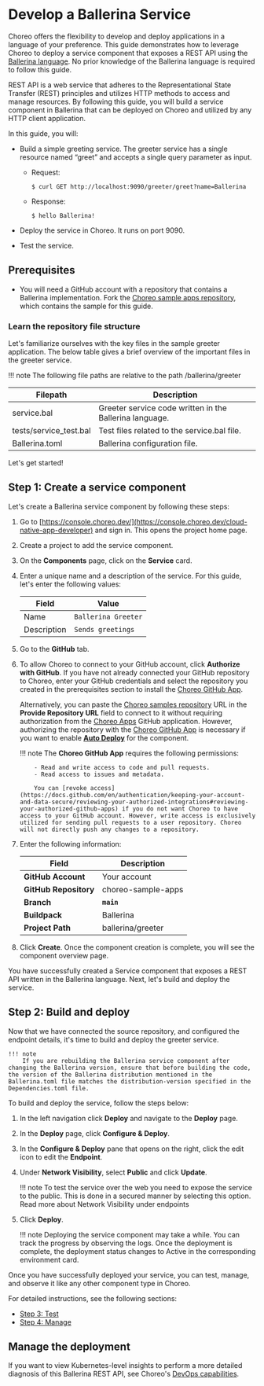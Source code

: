 # Develop a Ballerina Service

Choreo offers the flexibility to develop and deploy applications in a language of your preference. This guide demonstrates how to leverage Choreo to deploy a service component that exposes a REST API using the [Ballerina language](https://ballerina.io/). No prior knowledge of the Ballerina language is required to follow this guide. 

REST API is a web service that adheres to the Representational State Transfer (REST) principles and utilizes HTTP methods to access and manage resources. By following this guide, you will build a service component in Ballerina that can be deployed on Choreo and utilized by any HTTP client application.

In this guide, you will:

- Build a simple greeting service. The greeter service has a single resource named “greet” and accepts a single query parameter as input.
    - Request:

        `$ curl GET http://localhost:9090/greeter/greet?name=Ballerina`

    - Response:

        `$ hello Ballerina!`

- Deploy the service in Choreo. It runs on port 9090.
- Test the service.

## Prerequisites

- You will need a GitHub account with a repository that contains a Ballerina implementation. Fork the [Choreo sample apps repository](https://github.com/wso2/choreo-sample-apps/), which contains the sample for this guide.
         
### Learn the repository file structure

Let's familiarize ourselves with the key files in the sample greeter application. The below table gives a brief overview of the important files in the greeter service.

!!! note 
    The following file paths are relative to the path <sample-repository-dir>/ballerina/greeter

|Filepath                 |Description                                                                   |
|-------------------------|------------------------------------------------------------------------------|
| service.bal             | Greeter service code written in the Ballerina language.                          |
| tests/service_test.bal  | Test files related to the service.bal file.                                  |
| Ballerina.toml          | Ballerina configuration file.                                                |

Let's get started!

## Step 1: Create a service component

Let's create a Ballerina service component by following these steps:

1. Go to [https://console.choreo.dev/](https://console.choreo.dev/cloud-native-app-developer) and sign in. This opens the project home page.
2. Create a project to add the service component. 
3. On the **Components** page, click on the **Service** card.
4. Enter a unique name and a description of the service. For this guide, let's enter the following values:

    |Field          |     Value              |
    |---------------|------------------------|
    |Name           | `Ballerina Greeter`    |
    |Description    | `Sends greetings`      |

5. Go to the **GitHub** tab.
6. To allow Choreo to connect to your GitHub account, click **Authorize with GitHub**. If you have not already connected your GitHub repository to Choreo, enter your GitHub credentials and select the repository you created in the prerequisites section to install the [Choreo GitHub App](https://github.com/marketplace/choreo-apps).

    Alternatively, you can paste the [Choreo samples repository](https://github.com/wso2/choreo-samples) URL in the **Provide Repository URL** field to connect to it without requiring authorization from the [Choreo Apps](https://github.com/marketplace/choreo-apps) GitHub application. However, authorizing the repository with the [Choreo GitHub App](https://github.com/marketplace/choreo-apps) is necessary if you want to enable [**Auto Deploy**](https://wso2.com/choreo/docs/choreo-concepts/ci-cd/#deploy) for the component.

    !!! note
           The **Choreo GitHub App** requires the following permissions:

           - Read and write access to code and pull requests.
           - Read access to issues and metadata.
             
           You can [revoke access](https://docs.github.com/en/authentication/keeping-your-account-and-data-secure/reviewing-your-authorized-integrations#reviewing-your-authorized-github-apps) if you do not want Choreo to have access to your GitHub account. However, write access is exclusively utilized for sending pull requests to a user repository. Choreo will not directly push any changes to a repository.

7. Enter the following information:

    | **Field**             | **Description**    |
    |-----------------------|--------------------|
    | **GitHub Account**    | Your account       |
    | **GitHub Repository** | choreo-sample-apps |
    | **Branch**            | **`main`**         |
    | **Buildpack**      | Ballerina          |
    | **Project Path**      | ballerina/greeter  |
  
8. Click **Create**. Once the component creation is complete, you will see the component overview page.

You have successfully created a Service component that exposes a REST API written in the Ballerina language. Next, let's build and deploy the service.

## Step 2: Build and deploy

Now that we have connected the source repository, and configured the endpoint details, it's time to build and deploy the greeter service.

    !!! note
        If you are rebuilding the Ballerina service component after changing the Ballerina version, ensure that before building the code, the version of the Ballerina distribution mentioned in the Ballerina.toml file matches the distribution-version specified in the Dependencies.toml file.

To build and deploy the service, follow the steps below:

1. In the left navigation click **Deploy** and navigate to the **Deploy** page.
2. In the **Deploy** page, click **Configure &  Deploy**.
3. In the **Configure & Deploy** pane that opens on the right, click the edit icon to edit the **Endpoint**.

4. Under **Network Visibility**, select **Public** and click **Update**.
   
    !!! note
        To test the service over the web you need to expose the service to the public. This is done in a secured manner by selecting this option. Read more about Network Visibility under endpoints

5. Click **Deploy**.

    !!! note
        Deploying the service component may take a while. You can track the progress by observing the logs. Once the deployment is complete, the deployment status changes to Active in the corresponding environment card.

Once you have successfully deployed your service, you can test, manage, and observe it like any other component type in Choreo.

For detailed instructions, see the following sections:

- [Step 3: Test](https://wso2.com/choreo/docs/test/invoke-apis-via-console/)
- [Step 4: Manage](https://wso2.com/choreo/docs/manage/api-management/)

## Manage the deployment

If you want to view Kubernetes-level insights to perform a more detailed diagnosis of this Ballerina REST API, see Choreo's [DevOps capabilities](https://wso2.com/choreo/docs/devops-and-ci-cd/builds-and-deployments/).


